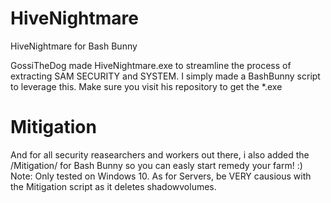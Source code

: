 # HiveNightmare
HiveNightmare for Bash Bunny

GossiTheDog made HiveNightmare.exe to streamline the process of extracting SAM SECURITY and SYSTEM. I simply made a BashBunny script to leverage this.
Make sure you visit his repository to get the *.exe

# Mitigation
And for all security reasearchers and workers out there, i also added the /Mitigation/ for Bash Bunny so you can easly start remedy your farm! :)
Note: Only tested on Windows 10. As for Servers, be VERY causious with the Mitigation script as it deletes shadowvolumes.
